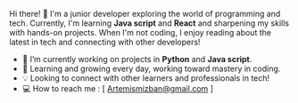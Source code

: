 Hi there! 
👋 I'm a junior developer exploring the world of programming and tech. Currently, I'm learning **Java script** and **React** and sharpening my skills with hands-on projects. When I'm not coding, I enjoy reading about the latest in tech and connecting with other developers!

- 🔭 I’m currently working on projects in **Python** and **Java script**.
- 🌱 Learning and growing every day, working toward mastery in coding.
- 💡 Looking to connect with other learners and professionals in tech!
- 💻 How to reach me : [ Artemismizban@gmail.com ]
